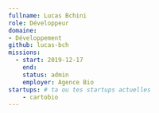 ```yaml
---
fullname: Lucas Bchini
role: Développeur 
domaine:
- Développement
github: lucas-bch
missions:
  - start: 2019-12-17
    end:
    status: admin
    employer: Agence Bio
startups: # ta ou tes startups actuelles
    - cartobio
---
```

